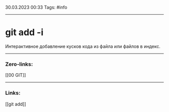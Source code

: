 30.03.2023 00:33
Tags: #info 

---
# git add -i
Интерактивное добавление кусков кода из файла или файлов в индекс.

---
### Zero-links:
[[00 GIT]]


---
### Links:
[[git add]]